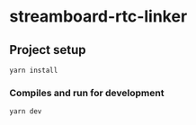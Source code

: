 # streamboard-rtc-linker

## Project setup
```
yarn install
```

### Compiles and run for development
```
yarn dev
```
